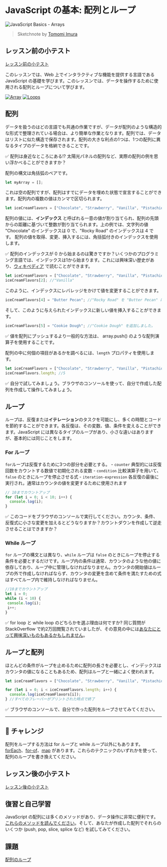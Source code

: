 # JavaScript の基本: 配列とループ

![JavaScript Basics - Arrays](/sketchnotes/webdev101-js-arrays.png)
> Sketchnote by [Tomomi Imura](https://twitter.com/girlie_mac)

## レッスン前の小テスト
[レッスン前の小テスト](https://happy-mud-02d95f10f.azurestaticapps.net/quiz/13?loc=ja)

このレッスンでは、Web 上でインタラクティブな機能を提供する言語である JavaScript の基礎を学びます。このレッスンでは、データを操作するために使用される配列とループについて学びます。


[![Array](https://img.youtube.com/vi/1U4qTyq02Xw/0.jpg)](https://youtube.com/watch?v=1U4qTyq02Xw "Array")
[![Loops](https://img.youtube.com/vi/Eeh7pxtTZ3k/0.jpg)](https://www.youtube.com/watch?v=Eeh7pxtTZ3k "Loops")


## 配列

データを扱うのはどの言語でも共通の作業ですが、データが配列のような構造的な形式で整理されている場合は、より簡単な作業となります。配列では、データはリストに似た構造で保存されます。配列の大きな利点の1つは、1つの配列に異なるタイプのデータを格納できることです。

✅ 配列は身近なところにある!? 太陽光パネルの配列など、実際の配列の例を思い浮かべることができますか？

配列の構文は角括弧のペアです。

```javascript
let myArray = [];
```

これは空の配列ですが、配列はすでにデータを埋めた状態で宣言することができます。配列内の複数の値はカンマで区切られます。

```javascript
let iceCreamFlavors = ["Chocolate", "Strawberry", "Vanilla", "Pistachio", "Rocky Road"];
```

配列の値には、**インデックス** と呼ばれる一意の値が割り当てられ、配列の先頭からの距離に基づいて整数が割り当てられます。上の例では、文字列の値 "Chocolate" のインデックスは 0 で、"Rocky Road" のインデックスは 4 です。 配列の値を取得、変更、挿入するには、角括弧付きのインデックスを使用します。

✅ 配列のインデックスが 0 から始まるのは驚きですか？いくつかのプログラミング言語では、インデックスは1から始まります。これには興味深い歴史があり、[ウィキペディア](https://en.wikipedia.org/wiki/Zero-based_numbering) で読むことができます。

```javascript
let iceCreamFlavors = ["Chocolate", "Strawberry", "Vanilla", "Pistachio", "Rocky Road"];
iceCreamFlavors[2]; //"Vanilla"
```

このように、インデックスにレバレッジをかけて値を変更することができます。

```javascript
iceCreamFlavors[4] = "Butter Pecan"; //"Rocky Road" を "Butter Pecan" に変更
```

そして、このように与えられたインデックスに新しい値を挿入することができます。

```javascript
iceCreamFlavors[5] = "Cookie Dough"; //"Cookie Dough" を追加しました。
```

✅ 値を配列にプッシュするより一般的な方法は、 array.push() のような配列演算子を使用することです。

配列の中に何個の項目があるかを調べるには、`length` プロパティを使用します。

```javascript
let iceCreamFlavors = ["Chocolate", "Strawberry", "Vanilla", "Pistachio", "Rocky Road"];
iceCreamFlavors.length; //5
```

✅ 自分で試してみましょう。ブラウザのコンソールを使って、自分で作成した配列を作成して操作してみましょう。

## ループ

ループは、反復または**イテレーション**のタスクを可能にし、多くの時間とコードを節約することができます。各反復は、その変数、値、条件を変えることができます。JavaScript には異なるタイプのループがあり、小さな違いはありますが、基本的には同じことをします。

### For ループ

`for`ループは反復するために3つの部分を必要とする。
    - `counter` 典型的には反復回数をカウントする数値で初期化される変数
    - `condition` 比較演算子を用いて、`false` のときにループを停止させる式
    - `iteration-expression` 各反復の最後に実行され，通常はカウンタの値を変更するために使用されます
  
```javascript
// 10までカウントアップ
for (let i = 0; i < 10; i++) {
  console.log(i);
}
```

✅ このコードをブラウザのコンソールで実行してください。カウンタ、条件、反復式に小さな変更を加えるとどうなりますか？カウントダウンを作成して逆走させることはできますか？

### While ループ

`for` ループの構文とは異なり、`while` ループは `false` のときにループを停止する条件を必要とするだけです。ループ内の条件は通常、カウンタのような他の値に依存しており、ループ中に管理しなければなりません。カウンタの開始値はループの外で作成しなければならず、カウンタの変更を含めて条件を満たすための式はすべてループ内で維持しなければなりません。

```javascript
//10までカウントアップ
let i = 0;
while (i < 10) {
 console.log(i);
 i++;
}
```

✅ for loop と while loop のどちらかを選ぶ理由は何ですか? 同じ質問が StackOverflow で約2万回閲覧されていましたが、その意見の中には[あなたにとって興味深いものもあるかもしれません](https://stackoverflow.com/questions/39969145/while-loops-vs-for-loops-in-javascript)。

## ループと配列

ほとんどの条件がループを止めるために配列の長さを必要とし、インデックスはカウンタの値になることもあるため、配列はループと一緒によく使われます。

```javascript
let iceCreamFlavors = ["Chocolate", "Strawberry", "Vanilla", "Pistachio", "Rocky Road"];

for (let i = 0; i < iceCreamFlavors.length; i++) {
  console.log(iceCreamFlavors[i]);
} //すべてのフレーバーがプリントされた時点で終了
```

✅ ブラウザのコンソールで、自分で作った配列をループさせてみてください。

---

## 🚀 チャレンジ

配列をループする方法は for ループと while ループ以外にもあります。[forEach](https://developer.mozilla.org/ja/docs/Web/JavaScript/Reference/Global_Objects/Array/forEach)、[for-of](https://developer.mozilla.org/ja/docs/Web/JavaScript/Reference/Statements/for...of)、[map](https://developer.mozilla.org/ja/docs/Web/JavaScript/Reference/Global_Objects/Array/map) があります。これらのテクニックのいずれかを使って、配列のループを書き換えてください。

## レッスン後の小テスト
[レッスン後の小テスト](https://happy-mud-02d95f10f.azurestaticapps.net/quiz/14?loc=ja)


## 復習と自己学習

JavaScript の配列には多くのメソッドがあり、データ操作に非常に便利です。[これらのメソッドを読んでください](https://developer.mozilla.org/ja/docs/Web/JavaScript/Reference/Global_Objects/Array)。そして、あなたが作成した配列でそれらのいくつか (push, pop, slice, splice など) を試してみてください。

## 課題

[配列のループ](assignment.ja.md)
